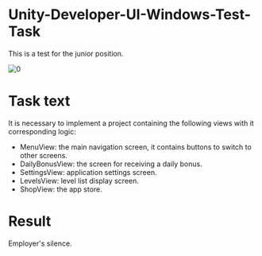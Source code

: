 # Unity-Developer-UI-Windows-Test-Task
This is a test for the junior position.

![0](https://github.com/potokaalex/Unity-Developer-UI-Windows-Test-Task/assets/98838657/29f4bf6c-f3e6-41f9-8004-2610302972e9)

# Task text
It is necessary to implement a project containing the following views with it corresponding logic:
- MenuView: the main navigation screen, it contains buttons to switch to other screens.
- DailyBonusView: the screen for receiving a daily bonus.
- SettingsView: application settings screen.
- LevelsView: level list display screen.
- ShopView: the app store.

# Result
Employer's silence.
